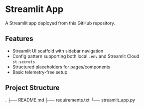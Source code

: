 # Streamlit App

A Streamlit app deployed from this GitHub repository.

## Features
- Streamlit UI scaffold with sidebar navigation
- Config pattern supporting both local `.env` and Streamlit Cloud `st.secrets`
- Structured placeholders for pages/components
- Basic telemetry-free setup

## Project Structure
.
├── README.md
├── requirements.txt
└── streamlit_app.py
